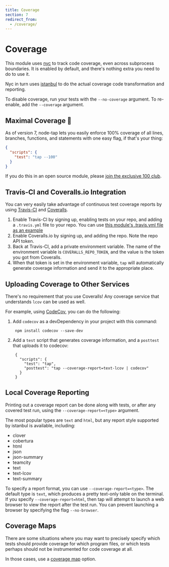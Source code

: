 ```yaml
---
title: Coverage
section: 7
redirect_from:
  - /coverage/
---
```


# Coverage

This module uses [nyc](http://npm.im/nyc) to track code coverage, even
across subprocess boundaries.  It is enabled by default, and there's
nothing extra you need to do to use it.

Nyc in turn uses [istanbul](http://npm.im/istanbul) to do the actual
coverage code transformation and reporting.

To disable coverage, run your tests with the `--no-coverage` argument.
To re-enable, add the `--coverage` argument.

## Maximal Coverage 💯

As of version 7, node-tap lets you easily enforce 100% coverage of all
lines, branches, functions, and statements with one easy flag, if
that's your thing:

```json
{
  "scripts": {
    "test": "tap --100"
  }
}
```

If you do this in an open source module, please [join the exclusive
100 club](/100/).

## Travis-CI and Coveralls.io Integration

You can very easily take advantage of continuous test coverage reports
by using [Travis-CI](https://travis-ci.org) and
[Coveralls](https://coveralls.io).

1. Enable Travis-CI by signing up, enabling tests on your repo, and
   adding a `.travis.yml` file to your repo.  You can use [this
   module's .travis.yml file as an
   example](https://github.com/tapjs/node-tap/blob/master/.travis.yml)
2. Enable Coveralls.io by signing up, and adding the
   repo.  Note the repo API token.
3. Back at Travis-CI, add a private environment variable.  The name of
   the environment variable is `COVERALLS_REPO_TOKEN`, and the value
   is the token you got from Coveralls.
4. When that token is set in the environment variable, `tap` will
   automatically generate coverage information and send it to the
   appropriate place.

## Uploading Coverage to Other Services

There's no requirement that you use Coveralls!  Any coverage service
that understands `lcov` can be used as well.

For example, using [CodeCov](https://codecov.io), you can do the
following:

1. Add `codecov` as a devDependency in your project with this command:

        npm install codecov --save-dev

2. Add a `test` script that generates coverage information, and a
   `posttest` that uploads it to codecov:

        {
          "scripts": {
            "test": "tap",
            "posttest": "tap --coverage-report=text-lcov | codecov"
          }
        }

## Local Coverage Reporting

Printing out a coverage report can be done along with tests, or after
any covered test run, using the `--coverage-report=<type>` argument.

The most popular types are `text` and `html`, but any report style
supported by istanbul is available, including:

- clover
- cobertura
- html
- json
- json-summary
- teamcity
- text
- text-lcov
- text-summary

To specify a report format, you can use `--coverage-report=<type>`.
The default type is `text`, which produces a pretty text-only table on
the terminal.  If you specify `--coverage-report=html`, then tap will
attempt to launch a web browser to view the report after the test run.
You can prevent launching a browser by specifying the flag `--no-browser`.

## Coverage Maps

There are some situations where you may want to precisely specify which tests
should provide coverage for which program files, or which tests perhaps should
not be instrumented for code coverage at all.

In those cases, use a [coverage map](/coverage-map/) option.
